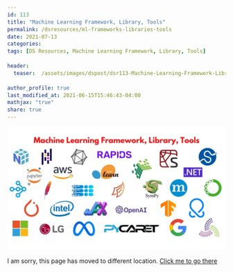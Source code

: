 ```yaml
---
id: 113    
title: "Machine Learning Framework, Library, Tools"
permalink: /dsresources/ml-frameworks-libraries-tools
date: 2021-07-13
categories:
tags: [DS Resources, Machine Learning Framework, Library, Tools]

header:
  teaser:  /assets/images/dspost/dsr113-Machine-Learning-Framework-Library-Tools.jpg

author_profile: true
last_modified_at: 2021-06-15T15:46:43-04:00
mathjax: "true"
share: true
---
```


![Machine Learning Framework, Library, Tools](/assets/images/dspost/dsr113-Machine-Learning-Framework-Library-Tools.jpg)

I am sorry, this page has moved to different location. [Click me to go there](/dsblog/ml-frameworks-libraries-tools)